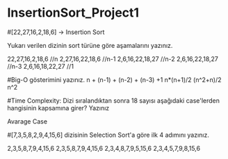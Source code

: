 # InsertionSort_Project1


#[22,27,16,2,18,6] -> Insertion Sort

Yukarı verilen dizinin sort türüne göre aşamalarını yazınız.

22,27,16,2,18,6  //n
2,27,16,22,18,6  //n-1
2,6,16,22,18,27  //n-2
2,6,16,22,18,27  //n-3
2,6,16,18,22,27  //1

#Big-O gösterimini yazınız.
n + (n-1) + (n-2) + (n-3) +1 
n*(n+1)/2
(n^2+n)/2
n^2

#Time Complexity: Dizi sıralandıktan sonra 18 sayısı aşağıdaki case'lerden hangisinin kapsamına girer? Yazınız

Avarage Case


#[7,3,5,8,2,9,4,15,6] dizisinin Selection Sort'a göre ilk 4 adımını yazınız.

2,3,5,8,7,9,4,15,6
2,3,5,8,7,9,4,15,6
2,3,4,8,7,9,5,15,6
2,3,4,5,7,9,8,15,6



